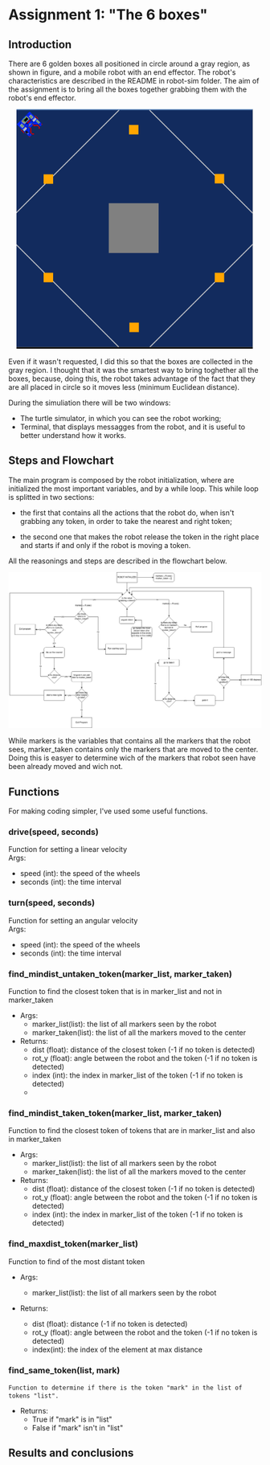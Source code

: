 # Assignment 1: "The 6 boxes"

## Introduction

There are 6 golden boxes all positioned in circle around a gray region, as shown in figure, and a mobile robot with an end effector. The robot's characteristics are described in the README in robot-sim folder. 
The aim of the assignment is to bring all the boxes together grabbing them with the robot's end effector.

<p align="center">
  <img src = "images/Arena.png" alt = "How arena looks like">
</p>

<p>
  Even if it wasn't requested, I did this so that the boxes are collected in the gray region. I thought that it was the smartest way to bring toghether all the boxes, because, doing this, the robot takes advantage of the fact that they are all placed in circle so it moves less (minimum Euclidean distance). 

  During the simuliation there will be two windows:
  - The turtle simulator, in which you can see the robot working;
  - Terminal, that displays messagges from the robot, and it is useful to better understand how it works.
</p>

## Steps and Flowchart

The main program is composed by the robot initialization, where are initialized the most important variables, and by a while loop. This while loop is splitted in two sections:

- the first that contains all the actions that the robot do, when isn't grabbing any token, in order to take the nearest and right token;

- the second one that makes the robot release the token in the right place and starts if and only if the robot is moving a token.

<p>
  All the reasonings and steps are described in the flowchart below.
</p>

<p align= "center">
  <img src = "images/Flowchart.png">
  
  While markers is the variables that contains all the markers that the robot sees, marker_taken contains only the markers that are moved to the center. Doing this is easyer to determine wich of the markers that robot seen have been already moved and wich not.
  
</p>

## Functions

For making coding simpler, I've used some useful functions.

### drive(speed, seconds)

Function for setting a linear velocity    
Args: 
  - speed (int): the speed of the wheels
  - seconds (int): the time interval
   
### turn(speed, seconds)

Function for setting an angular velocity    
Args: 
  - speed (int): the speed of the wheels
  - seconds (int): the time interval

### find_mindist_untaken_token(marker_list, marker_taken)

Function to find the closest token that is in marker_list and not in marker_taken
- Args:
  - marker_list(list): the list of all markers seen by the robot
  - marker_taken(list): the list of all the markers moved to the center
- Returns:
  - dist (float): distance of the closest token (-1 if no token is detected)
  - rot_y (float): angle between the robot and the token (-1 if no token is detected)
  - index (int): the index in marker_list of the token (-1 if no token is detected)
  - 
### find_mindist_taken_token(marker_list, marker_taken)

Function to find the closest token of tokens that are in marker_list and also in marker_taken
- Args:
  - marker_list(list): the list of all markers seen by the robot
  - marker_taken(list): the list of all the markers moved to the center
- Returns:
  - dist (float): distance of the closest token (-1 if no token is detected)
  - rot_y (float): angle between the robot and the token (-1 if no token is detected)
  - index (int): the index in marker_list of the token (-1 if no token is detected)
### find_maxdist_token(marker_list)
Function to find of the most distant token
- Args:
  - marker_list(list): the list of all markers seen by the robot

- Returns:
  - dist (float): distance (-1 if no token is detected)
  - rot_y (float): angle between the robot and the token (-1 if no token is detected)
  - index(int): the index of the element at max distance
 
### find_same_token(list, mark)
    
    Function to determine if there is the token "mark" in the list of tokens "list".
- Returns:
  - True if "mark" is in "list"
  - False if "mark" isn't in "list"

## Results and conclusions
